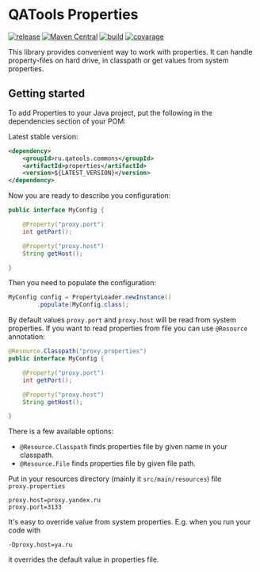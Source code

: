 # QATools Properties

[![release](http://github-release-version.herokuapp.com/github/qatools/properties/release.svg?style=flat)](https://github.com/yandex-qatools/properties/releases/latest)
[![Maven Central](https://maven-badges.herokuapp.com/maven-central/ru.qatools.commons/properties/badge.svg?style=flat)](https://maven-badges.herokuapp.com/maven-central/ru.qatools.commons/properties) [![build](https://img.shields.io/jenkins/s/http/ci.qatools.ru/properties_master-deploy.svg?style=flat)](http://ci.qatools.ru/job/properties_master-deploy/lastBuild/) [![covarage](https://img.shields.io/sonar/http/sonar.qatools.ru/ru.qatools.commons:properties/coverage.svg?style=flat)](http://sonar.qatools.ru/dashboard/index/ru.qatools.commons:properties)

This library provides convenient way to work with properties. It can handle property-files
on hard drive, in classpath or get values from system properties.

## Getting started

To add Properties to your Java project, put the following in the
dependencies section of your POM:

Latest stable version:
```xml
<dependency>
    <groupId>ru.qatools.commons</groupId>
    <artifactId>properties</artifactId>
    <version>${LATEST_VERSION}</version>
</dependency>
```

Now you are ready to describe you configuration:

```java
public interface MyConfig {

    @Property("proxy.port")
    int getPort();

    @Property("proxy.host")
    String getHost();

}
```

Then you need to populate the configuration:

```java
MyConfig config = PropertyLoader.newInstance()
        .populate(MyConfig.class);
```

By default values `proxy.port` and `proxy.host` will be read from system properties.
If you want to read properties from file you can use `@Resource` annotation:

```java
@Resource.Classpath("proxy.properties")
public interface MyConfig {

    @Property("proxy.port")
    int getPort();

    @Property("proxy.host")
    String getHost();

}
```

There is a few available options:

* `@Resource.Classpath` finds properties file by given name in your classpath.
* `@Resource.File` finds properties file by given file path.


Put in your resources directory (mainly it `src/main/resources`) file `proxy.properties`

```properties
proxy.host=proxy.yandex.ru
proxy.port=3133
```

It's easy to override value from system properties. E.g. when you run your code with

`-Dproxy.host=ya.ru`

it overrides the default value in properties file.
